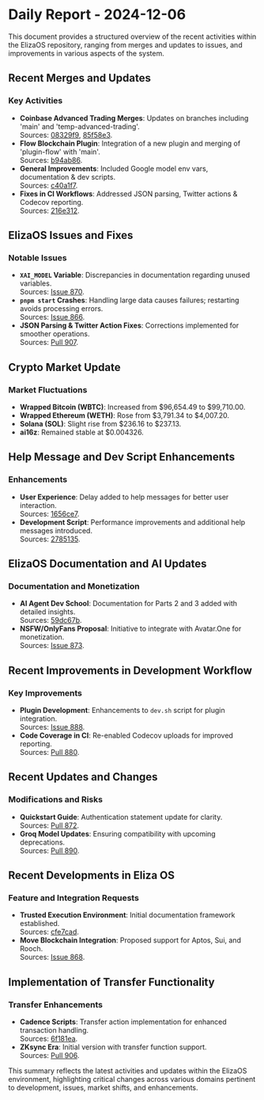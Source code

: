 # Daily Report - 2024-12-06

This document provides a structured overview of the recent activities within the ElizaOS repository, ranging from merges and updates to issues, and improvements in various aspects of the system.

## Recent Merges and Updates

### Key Activities
- **Coinbase Advanced Trading Merges**: Updates on branches including 'main' and 'temp-advanced-trading'.  
  Sources: [08329f9](https://github.com/elizaOS/eliza/commit/08329f9db54984facd326b6cdbb1ef47b09c830d), [85f58e3](https://github.com/elizaOS/eliza/commit/85f58e3fd33eecb41f824f4f41651fba62fc7f73).
- **Flow Blockchain Plugin**: Integration of a new plugin and merging of 'plugin-flow' with 'main'.  
  Sources: [b94ab86](https://github.com/elizaOS/eliza/commit/b94ab86bfa89f021e155cef7d37aba17712ff4ff).
- **General Improvements**: Included Google model env vars, documentation & dev scripts.  
  Sources: [c40a1f7](https://github.com/elizaOS/eliza/commit/c40a1f785c578f2c4e1dff28d010a4e03995a68c).
- **Fixes in CI Workflows**: Addressed JSON parsing, Twitter actions & Codecov reporting.  
  Sources: [216e312](https://github.com/elizaOS/eliza/commit/216e3127ca77060bebc3765a032f96b9a441e4ab).

## ElizaOS Issues and Fixes

### Notable Issues
- **`XAI_MODEL` Variable**: Discrepancies in documentation regarding unused variables.  
  Sources: [Issue 870](https://github.com/elizaOS/eliza/issues/870).
- **`pnpm start` Crashes**: Handling large data causes failures; restarting avoids processing errors.  
  Sources: [Issue 866](https://github.com/elizaOS/eliza/issues/866).
- **JSON Parsing & Twitter Action Fixes**: Corrections implemented for smoother operations.  
  Sources: [Pull 907](https://github.com/elizaOS/eliza/pull/907).

## Crypto Market Update

### Market Fluctuations
- **Wrapped Bitcoin (WBTC)**: Increased from $96,654.49 to $99,710.00.
- **Wrapped Ethereum (WETH)**: Rose from $3,791.34 to $4,007.20.
- **Solana (SOL)**: Slight rise from $236.16 to $237.13.
- **ai16z**: Remained stable at $0.004326.

## Help Message and Dev Script Enhancements

### Enhancements
- **User Experience**: Delay added to help messages for better user interaction.  
  Sources: [1656ce7](https://github.com/elizaOS/eliza/commit/1656ce786d1b0a9be1efccd3f2f82af2db4077b1).
- **Development Script**: Performance improvements and additional help messages introduced.  
  Sources: [2785135](https://github.com/elizaOS/eliza/commit/2785135d8524045f65c78ad724b077299033b238).

## ElizaOS Documentation and AI Updates

### Documentation and Monetization
- **AI Agent Dev School**: Documentation for Parts 2 and 3 added with detailed insights.  
  Sources: [59dc67b](https://github.com/elizaOS/eliza/commit/59dc67b3f526edacac1c2e459c9079f3a6a41b49).
- **NSFW/OnlyFans Proposal**: Initiative to integrate with Avatar.One for monetization.  
  Sources: [Issue 873](https://github.com/elizaOS/eliza/issues/873).

## Recent Improvements in Development Workflow

### Key Improvements
- **Plugin Development**: Enhancements to `dev.sh` script for plugin integration.  
  Sources: [Issue 888](https://github.com/elizaOS/eliza/issues/888).
- **Code Coverage in CI**: Re-enabled Codecov uploads for improved reporting.  
  Sources: [Pull 880](https://github.com/elizaOS/eliza/pull/880).

## Recent Updates and Changes

### Modifications and Risks
- **Quickstart Guide**: Authentication statement update for clarity.  
  Sources: [Pull 872](https://github.com/elizaOS/eliza/pull/872).
- **Groq Model Updates**: Ensuring compatibility with upcoming deprecations.  
  Sources: [Pull 890](https://github.com/elizaOS/eliza/pull/890).

## Recent Developments in Eliza OS

### Feature and Integration Requests
- **Trusted Execution Environment**: Initial documentation framework established.  
  Sources: [cfe7cad](https://github.com/elizaOS/eliza/commit/cfe7cad3ca5a4a9a461912c17d4071c093c42ff1).
- **Move Blockchain Integration**: Proposed support for Aptos, Sui, and Rooch.  
  Sources: [Issue 868](https://github.com/elizaOS/eliza/issues/868).

## Implementation of Transfer Functionality

### Transfer Enhancements
- **Cadence Scripts**: Transfer action implementation for enhanced transaction handling.  
  Sources: [6f181ea](https://github.com/elizaOS/eliza/commit/6f181ea3afae780d8c8fbe81542c51f7b0880e16).
- **ZKsync Era**: Initial version with transfer function support.  
  Sources: [Pull 906](https://github.com/elizaOS/eliza/pull/906).

This summary reflects the latest activities and updates within the ElizaOS environment, highlighting critical changes across various domains pertinent to development, issues, market shifts, and enhancements.
